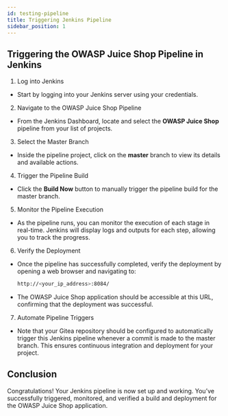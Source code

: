 ```yaml
---
id: testing-pipeline
title: Triggering Jenkins Pipeline
sidebar_position: 1
---
```


## Triggering the OWASP Juice Shop Pipeline in Jenkins

1. Log into Jenkins

- Start by logging into your Jenkins server using your credentials.

2. Navigate to the OWASP Juice Shop Pipeline

- From the Jenkins Dashboard, locate and select the **OWASP Juice Shop** pipeline from your list of projects.

3. Select the Master Branch

- Inside the pipeline project, click on the **master** branch to view its details and available actions.

4. Trigger the Pipeline Build

- Click the **Build Now** button to manually trigger the pipeline build for the master branch.

5. Monitor the Pipeline Execution

- As the pipeline runs, you can monitor the execution of each stage in real-time. Jenkins will display logs and outputs for each step, allowing you to track the progress.

6. Verify the Deployment

- Once the pipeline has successfully completed, verify the deployment by opening a web browser and navigating to:

  ```bash
  http://<your_ip_address>:8084/
  ```

- The OWASP Juice Shop application should be accessible at this URL, confirming that the deployment was successful.

7. Automate Pipeline Triggers

- Note that your Gitea repository should be configured to automatically trigger this Jenkins pipeline whenever a commit is made to the master branch. This ensures continuous integration and deployment for your project.

## Conclusion

Congratulations! Your Jenkins pipeline is now set up and working. You’ve successfully triggered, monitored, and verified a build and deployment for the OWASP Juice Shop application.
